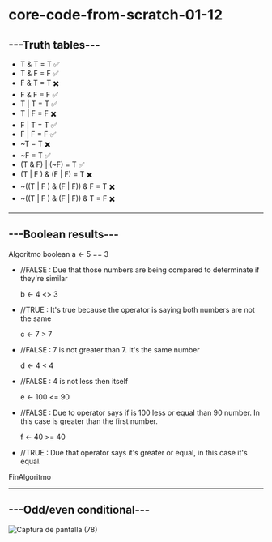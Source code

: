 # core-code-from-scratch-01-12

## ---Truth tables---

- T & T = T ✅
- T & F = F ✅
- F & T = T ✖️
- F & F = F ✅
- T | T = T ✅
- T | F = F ✖️
- F | T = T ✅
- F | F = F ✅
- ~T = T ✖️
- ~F = T ✅
- (T & F) | (~F) = T ✅
- (T | F ) & (F | F) = T ✖️
- ~((T | F ) & (F | F)) & F = T ✖️
- ~((T | F ) & (F | F)) & T = F ✖️

---
## ---Boolean results---

Algoritmo boolean
	a <- 5 == 3
 - //FALSE : Due that those numbers are being compared to determinate if they're similar
  
	b <- 4 <> 3
 - //TRUE : It's true because the operator is saying both numbers are not the same
  
	c <- 7 > 7
 - //FALSE : 7 is not greater than 7. It's the same number
  
	d <- 4 < 4
 - //FALSE : 4 is not less then itself
  
	e <- 100 <= 90
 - //FALSE : Due to operator says if is 100 less or equal than 90 number. In this case is greater than the first number.
  
	f <- 40 >= 40
 - //TRUE : Due that operator says it's greater or equal, in this case it's equal.
  
FinAlgoritmo

---
## ---Odd/even conditional---

![Captura de pantalla (78)](https://user-images.githubusercontent.com/92037725/205200317-a22b9811-11b5-4877-9023-5aebd5e16ec0.png)
